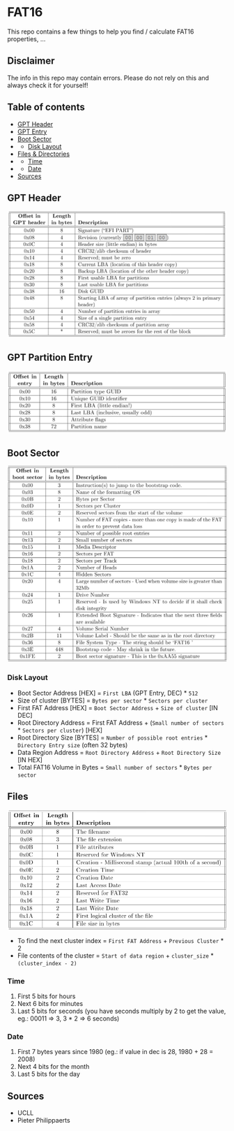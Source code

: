 # FAT16
This repo contains a few things to help you find / calculate FAT16 properties, ...

## Disclaimer
The info in this repo may contain errors. Please do not rely on this and always check it for yourself!

## Table of contents
- [GPT Header](#gpt-header)
- [GPT Entry](#gpt-entry)
- [Boot Sector](#boot-sector)
-  - [Disk Layout](#disk-layout)
- [Files & Directories](#files)
-  - [Time](#time)
-  - [Date](#date)
- [Sources](#sources)

## GPT Header
![GPT Header Image](gpt_header.png)


## GPT Partition Entry
![GPT Partition Image](gpt_partition.png)

## Boot Sector
![Boot sector](boot_sector.png)

### Disk Layout
- Boot Sector Address [HEX] = `First LBA` (GPT Entry, DEC) * `512`
- Size of cluster [BYTES] = `Bytes per sector` * `Sectors per cluster`
- First FAT Address [HEX] = `Boot Sector Address` + `Size of cluster` [IN DEC]
- Root Directory Address = First FAT Address + (`Small number of sectors` * `Sectors per cluster`) [HEX]
- Root Directory Size [BYTES] = `Number of possible root entries` * `Directory Entry size`  (often 32 bytes)
- Data Region Address = `Root Directory Address` + `Root Directory Size` [IN HEX]
- Total FAT16 Volume in Bytes = `Small number of sectors` * `Bytes per sector`

## Files
![Files and directories](files_directories.png)

- To find the next cluster index = `First FAT Address` + `Previous Cluster` * 2
- File contents of the cluster = `Start of data region` + `cluster_size` * `(cluster_index - 2)`

### Time
1. First 5 bits for hours
2. Next 6 bits for minutes
3. Last 5 bits for seconds (you have seconds multiply by 2 to get the value, eg.: 00011 => 3, 3 * 2 => 6 seconds)

### Date
1. First 7 bytes years since 1980 (eg.: if value in dec is 28, 1980 + 28 = 2008)
2. Next 4 bits for the month
3. Last 5 bits for the day

## Sources
- UCLL
- Pieter Philippaerts